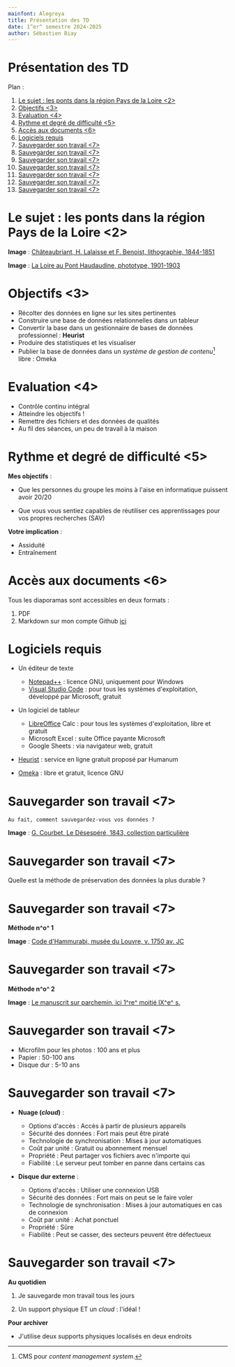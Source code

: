 ```yaml
---
mainfont: Alegreya
title: Présentation des TD
date: 1^er^ semestre 2024-2025
author: Sébastien Biay
---
```


Présentation des TD
=====

Plan :

1. [Le sujet : les ponts dans la région Pays de la Loire <2>](#t1)
2. [Objectifs <3>](#t2)
3. [Evaluation <4>](#t3)
4. [Rythme et degré de difficulté <5>](#t4)
5. [Accès aux documents <6>](#t5)
6. [Logiciels requis](#t6)
7. [Sauvegarder son travail <7>](#t7)
8. [Sauvegarder son travail <7>](#t8)
9. [Sauvegarder son travail <7>](#t9)
10. [Sauvegarder son travail <7>](#t10)
11. [Sauvegarder son travail <7>](#t11)
12. [Sauvegarder son travail <7>](#t12)
13. [Sauvegarder son travail <7>](#t13)

[comment]: <> (FINET)


<a id='t1'/>

# Le sujet : les ponts dans la région Pays de la Loire <2>
[comment1]: <1> (TITRE1)


**Image** : [Châteaubriant, H. Lalaisse et F. Benoist, lithographie, 1844-1851<a date='sans'/>](img/img_intro-chateaubriantb.jpg)

**Image** : [La Loire au Pont Haudaudine, phototype, 1901-1903](img/img_intro-nantesb.jpg)


<!--
	https://www.tablettes-rennaises.fr/app/photopro.sk/rennes/detail?docid=430788
	
	https://www.tablettes-rennaises.fr/app/photopro.sk/rennes/detail?docid=231
-->


<a id='t2'/>

# Objectifs <3>
[comment2]: <1> (TITRE1)

- Récolter des données en ligne sur les sites pertinentes
- Construire une base de données relationnelles dans un tableur
- Convertir la base dans un gestionnaire de bases de données professionnel : **Heurist**
- Produire des statistiques et les visualiser
- Publier la base de données dans un *système de gestion de contenu*[^1] libre : Omeka

[^1]: CMS pour *content management system*.


<a id='t3'/>

# Evaluation <4>
[comment3]: <1> (TITRE1)

- Contrôle continu intégral
- Atteindre les objectifs !
- Remettre des fichiers et des données de qualités
- Au fil des séances, un peu de travail à la maison


<a id='t4'/>

# Rythme et degré de difficulté <5>
[comment4]: <1> (TITRE1)

**Mes objectifs** :

- Que les personnes du groupe les moins à l'aise en informatique puissent avoir 20/20

[comment5]: <1> (Si j'ouvre un tableur, qui se sent déjà un peu mal ?)

- Que vous vous sentiez capables de réutiliser ces apprentissages pour vos propres recherches (SAV)

**Votre implication** :

- Assiduité
- Entraînement


<a id='t5'/>

# Accès aux documents <6>
[comment6]: <1> (TITRE1)

Tous les diaporamas sont accessibles en deux formats :

1. PDF
2. Markdown sur mon compte Github [ici](https://github.com/sbiay/td-num-vnp)

<!--
	- Créer une automatisation de mise en forme pour les liens hypertextes
	- Eliminer les balises latex dans les exports github
-->


<a id='t6'/>

# Logiciels requis
[comment7]: <1> (TITRE1)

- Un éditeur de texte
	- [Notepad++](https://notepad-plus-plus.org/downloads/) : licence GNU, uniquement pour Windows
	- [Visual Studio Code](https://code.visualstudio.com/download) : pour tous les systèmes d'exploitation, développé par Microsoft, gratuit

- Un logiciel de tableur
	- [LibreOffice](https://fr.libreoffice.org/download/telecharger-libreoffice/) Calc : pour tous les systèmes d'exploitation, libre et gratuit
	- Microsoft Excel : suite Office payante Microsoft
	- Google Sheets : via navigateur web, gratuit

- [Heurist](https://heurist.huma-num.fr/heurist/startup/index.php) : service en ligne gratuit proposé par Humanum

- [Omeka](https://www.omeka.net/) : libre et gratuit, licence GNU


<a id='t7'/>

# Sauvegarder son travail <7>
[comment8]: <1> (TITRE1)


	Au fait, comment sauvegardez-vous vos données ?


**Image** : [G. Courbet, Le Désespéré, 1843, collection particulière<a date='sans'/>](img/Courbet_desespere.jpg)


<a id='t8'/>

# Sauvegarder son travail <7>

Quelle est la méthode de préservation des données la plus durable ?

[comment9]: <1> (Il y a dans cette salle quelqu'un qui perdra tout son mémoire à un moment donné.)

[comment10]: <1> (Ce sera peut-être vous… *Prendre un volontaire pour qu'il raconte sa méthode*.)

[comment11]: <1> (Qui pense avoir une bonne méthode ?)

[comment12]: <1> (Projetons-nous dans un monde idéal, où on aurait le temps de faire tout bien comme il faut. Vous venez de soutenir votre mémoire de master: quelle méthode choisissez vous pour que vos arrières-arrières… petits enfants puissent le lire ?)


<a id='t9'/>

# Sauvegarder son travail <7>


**Méthode n^o^ 1**

**Image** : [Code d'Hammurabi, musée du Louvre, v. 1750 av. JC<a date='sans'/>](img/code-hammurabi_detail-01.jpg)

[comment13]: <1> (Il a 3750 ans, et il tient toujours le coup.)

[comment14]: <1> (Le tout c'est de savoir **décoder…** Combien de temps saura-t-on décoder un fichier .docx ou .pages ?)


<a id='t10'/>

# Sauvegarder son travail <7>


**Méthode n^o^ 2**

**Image** : [Le manuscrit sur parchemin, ici 1^re^ moitié IX^e^ s.<a date='1re moitié IXe s.'/>](img/lat-5763_fol-001r-detail-a.jpg)

[comment15]: <1> (Ça tient bien aussi, depuis 11 siècles.)


<a id='t11'/>

# Sauvegarder son travail <7>

- Microfilm pour les photos : 100 ans et plus
- Papier : 50-100 ans
- Disque dur : 5-10 ans


<a id='t12'/>

# Sauvegarder son travail <7>

- **Nuage (*cloud*)** :
	- Options d'accès : Accès à partir de plusieurs appareils
	- Sécurité des données : Fort mais peut être piraté
	- Technologie de synchronisation : Mises à jour automatiques
	- Coût par unité : Gratuit ou abonnement mensuel
	- Propriété : Peut partager vos fichiers avec n'importe qui
	- Fiabilité : Le serveur peut tomber en panne dans certains cas

- **Disque dur externe** :
	- Options d'accès : Utiliser une connexion USB
	- Sécurité des données : Fort mais on peut se le faire voler
	- Technologie de synchronisation : Mises à jour automatiques en cas de connexion
	- Coût par unité : Achat ponctuel
	- Propriété : Sûre
	- Fiabilité : Peut se casser, des secteurs peuvent être défectueux


<a id='t13'/>

# Sauvegarder son travail <7>


**Au quotidien**

1. Je sauvegarde mon travail tous les jours

2. Un support physique ET un *cloud* : l'idéal !

[comment16]: <1> (Mais attention, le but n'est pas de tuer le plus d'ours polaires possibles: on ne mettra sur le cloud que les fichiers légers, ou les plus précieux)


**Pour archiver**

- J'utilise deux supports physiques localisés en deux endroits

[comment17]: <1> (Votre disque dur ne va pas vous en envoyer un message -- au fait, à partir de demain je ne marche plus !)
